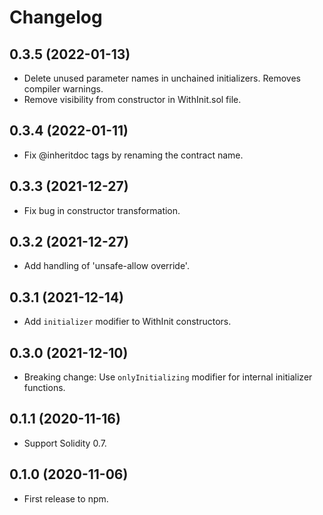 # Changelog

## 0.3.5 (2022-01-13)

- Delete unused parameter names in unchained initializers. Removes compiler warnings.
- Remove visibility from constructor in WithInit.sol file.

## 0.3.4 (2022-01-11)

- Fix @inheritdoc tags by renaming the contract name.

## 0.3.3 (2021-12-27)

- Fix bug in constructor transformation.

## 0.3.2 (2021-12-27)

- Add handling of 'unsafe-allow override'.

## 0.3.1 (2021-12-14)

- Add `initializer` modifier to WithInit constructors.

## 0.3.0 (2021-12-10)

- Breaking change: Use `onlyInitializing` modifier for internal initializer functions.

## 0.1.1 (2020-11-16)

- Support Solidity 0.7.

## 0.1.0 (2020-11-06)

- First release to npm.
